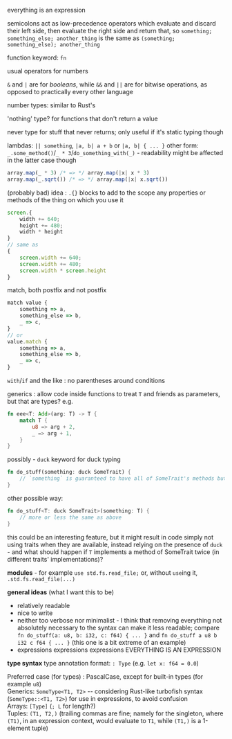 everything is an expression

semicolons act as low-precedence operators which evaluate and discard their left side, then evaluate the right side and return that, so `something; something_else; another_thing` is the same as `(something; something_else); another_thing`

function keyword: `fn`

usual operators for numbers

`&` and `|` are for _booleans_, while `&&` and `||` are for bitwise operations, as opposed to practically every other language

number types: similar to Rust's

'nothing' type? for functions that don't return a value

never type for stuff that never returns; only useful if it's static typing though

lambdas: `|| something`, `|a, b| a + b` or `|a, b| { ... }`
other form: `_.some_method()`/`_ * 3`/`do_something_with(_)` - readability might be affected in the latter case though
```js
array.map(_ * 3) /* => */ array.map(|x| x * 3)
array.map(_.sqrt()) /* => */ array.map(|x| x.sqrt())
```

(probably bad) idea : `.{}` blocks to add to the scope any properties or methods of the thing on which you use it
```js
screen.{
    width += 640;
    height += 480;
    width * height
}
// same as
{
    screen.width += 640;
    screen.width += 480;
    screen.width * screen.height
}
```

match, both postfix and not postfix
```js
match value {
    something => a,
    something_else => b,
    _ => c,
}
// or
value.match {
    something => a,
    something_else => b,
    _ => c,
}
```

`with`/`if` and the like : no parentheses around conditions

generics : allow code inside functions to treat `T` and friends as parameters, but that are types? e.g.
```rs
fn eee<T: Add>(arg: T) -> T {
    match T {
        u8 => arg + 2,
        _ => arg + 1,
    }
}
```

possibly - `duck` keyword for duck typing
```rs
fn do_stuff(something: duck SomeTrait) {
    // `something` is guaranteed to have all of SomeTrait's methods but not forcedly by implementing SomeTrait
}
```
other possible way:
```rs
fn do_stuff<T: duck SomeTrait>(something: T) {
    // more or less the same as above
}
```
this could be an interesting feature, but it might result in code simply not using traits when they are available, instead relying on the presence of `duck` - and what should happen if `T` implements a method of SomeTrait twice (in different traits' implementations)?

**modules** - for example `use std.fs.read_file;` or, without `use`ing it, `.std.fs.read_file(...)`

**general ideas**
(what I want this to be)
* relatively readable
* nice to write
* neither too verbose nor minimalist - I think that removing everything not absolutely necessary to the syntax can make it less readable; compare `fn do_stuff(a: u8, b: i32, c: f64) { ... }` and `fn do_stuff a u8 b i32 c f64 { ... }` (this one is a bit extreme of an example)
* expressions expressions expressions EVERYTHING IS AN EXPRESSION

**type syntax**
type annotation format: `: Type` (e.g. `let x: f64 = 0.0`)

Preferred case (for types) : PascalCase, except for built-in types (for example `u8`)  
Generics: `SomeType<T1, T2>` -- considering Rust-like turbofish syntax (`SomeType::<T1, T2>`) for use in expressions, to avoid confusion  
Arrays: `[Type]` (`; L` for length?)  
Tuples: `(T1, T2,)` (trailing commas are fine; namely for the singleton, where `(T1)`, in an expression context, would evaluate to `T1`, while `(T1,)` is a 1-element tuple)